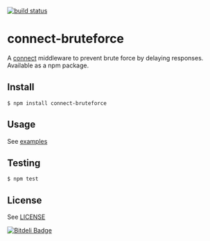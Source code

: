[![build status](https://secure.travis-ci.org/revington/connect-bruteforce.png)](http://travis-ci.org/revington/connect-bruteforce)
# connect-bruteforce

A [connect](https://github.com/senchalabs/connect) middleware to prevent brute force by delaying responses.
Available as a npm package.

## Install 

	$ npm install connect-bruteforce

## Usage 

See [examples](https://github.com/revington/connect-bruteforce/tree/master/examples)

## Testing 

	$ npm test

## License

See [LICENSE](https://github.com/revington/connect-bruteforce/blob/master/LICENSE)


[![Bitdeli Badge](https://d2weczhvl823v0.cloudfront.net/revington/connect-bruteforce/trend.png)](https://bitdeli.com/free "Bitdeli Badge")

